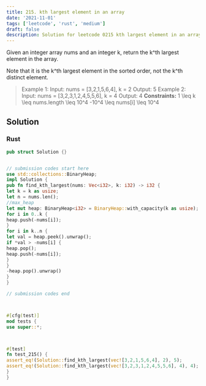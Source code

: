 ```yaml
---
title: 215. kth largest element in an array
date: '2021-11-01'
tags: ['leetcode', 'rust', 'medium']
draft: false
description: Solution for leetcode 0215 kth largest element in an array
---
```




Given an integer array nums and an integer k, return the k^th largest element in the array.

Note that it is the k^th largest element in the sorted order, not the k^th distinct element.



>   Example 1:
>   Input: nums <TeX>=</TeX> [3,2,1,5,6,4], k <TeX>=</TeX> 2
>   Output: 5
>   Example 2:
>   Input: nums <TeX>=</TeX> [3,2,3,1,2,4,5,5,6], k <TeX>=</TeX> 4
>   Output: 4
**Constraints:**
>   	1 <TeX>\leq</TeX> k <TeX>\leq</TeX> nums.length <TeX>\leq</TeX> 10^4
>   	-10^4 <TeX>\leq</TeX> nums[i] <TeX>\leq</TeX> 10^4


## Solution


### Rust
```rust
pub struct Solution {}


// submission codes start here
use std::collections::BinaryHeap;
impl Solution {
pub fn find_kth_largest(nums: Vec<i32>, k: i32) -> i32 {
let k = k as usize;
let n = nums.len();
//max_heap
let mut heap: BinaryHeap<i32> = BinaryHeap::with_capacity(k as usize);
for i in 0..k {
heap.push(-nums[i]);
}
for i in k..n {
let val = heap.peek().unwrap();
if *val > -nums[i] {
heap.pop();
heap.push(-nums[i]);
}
}
-heap.pop().unwrap()
}
}

// submission codes end



#[cfg(test)]
mod tests {
use super::*;



#[test]
fn test_215() {
assert_eq!(Solution::find_kth_largest(vec![3,2,1,5,6,4], 2), 5);
assert_eq!(Solution::find_kth_largest(vec![3,2,3,1,2,4,5,5,6], 4), 4);
}
}

```
